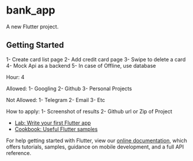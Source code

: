 # bank_app

A new Flutter project.

## Getting Started

1- Create card list page
2- Add credit card page
3- Swipe to delete a card
4- Mock Api as a backend
5- In case of Offline, use database



Hour: 4

Allowed:
1- Googling
2- Github
3- Personal Projects

Not Allowed:
1- Telegram
2- Email
3- Etc

How to apply:
1- Screenshot of results
2- Github url or Zip of Project

- [Lab: Write your first Flutter app](https://flutter.dev/docs/get-started/codelab)
- [Cookbook: Useful Flutter samples](https://flutter.dev/docs/cookbook)

For help getting started with Flutter, view our
[online documentation](https://flutter.dev/docs), which offers tutorials,
samples, guidance on mobile development, and a full API reference.
